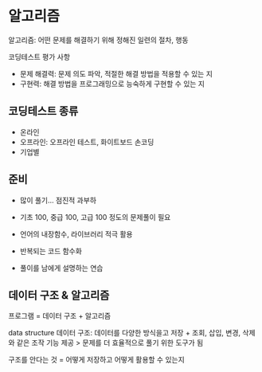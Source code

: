 # 알고리즘

알고리즘: 어떤 문제를 해결하기 위해 정해진 일련의 절차, 행동

코딩테스트 평가 사항

-   문제 해결력: 문제 의도 파악, 적절한 해결 방법을 적용할 수 있는 지
-   구현력: 해결 방법을 프로그래밍으로 능숙하게 구현할 수 있는 지

## 코딩테스트 종류

-   온라인
-   오프라인: 오프라인 테스트, 화이트보드 손코딩
-   기업별

## 준비

-   많이 풀기… 점진적 과부하
-   기초 100, 중급 100, 고급 100 정도의 문제풀이 필요

-   언어의 내장함수, 라이브러리 적극 활용
-   반복되는 코드 함수화
-   풀이를 남에게 설명하는 연습

## 데이터 구조 & 알고리즘

프로그램 = 데이터 구조 + 알고리즘

data structure 데이터 구조: 데이터를 다양한 방식을고 저장 + 조회, 삽입, 변경, 삭제와 같은 조작 기능 제공 > 문제를 더 효율적으로 풀기 위한 도구가 됨

구조를 안다는 것 = 어떻게 저장하고 어떻게 활용할 수 있는지
